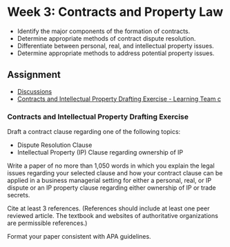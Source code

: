 # Week 3: Contracts and Property Law

- Identify the major components of the formation of contracts.
- Determine appropriate methods of contract dispute resolution.
- Differentiate between personal, real, and intellectual property issues.
- Determine appropriate methods to address potential property issues.

## Assignment

- [Discussions](Discussions.md)
- [Contracts and Intellectual Property Drafting Exercise - Learning Team c](Contracts%20and%20Intellectual%20Property%20Drafting%20Exercise%20-%20Learning%20Team%20c.docx)

### Contracts and Intellectual Property Drafting Exercise

Draft a contract clause regarding one of the following topics:

- Dispute Resolution Clause
- Intellectual Property (IP) Clause regarding ownership of IP

Write a paper of no more than 1,050 words in which you explain the legal issues regarding your selected clause and how your contract clause can be applied in a business managerial setting for either a personal, real, or IP dispute or an IP property clause regarding either ownership of IP or trade secrets.

Cite at least 3 references. (References should include at least one peer reviewed article. The textbook and websites of authoritative organizations are permissible references.)

Format your paper consistent with APA guidelines.
